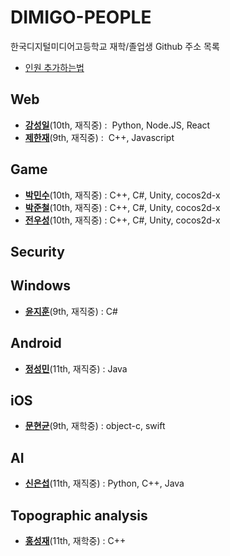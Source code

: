 DIMIGO-PEOPLE
====

한국디지털미디어고등학교 재학/졸업생 Github 주소 목록 <br>
* [인원 추가하는법](how_to_add.md)

Web
----
* __[강성일](https://github.com/Luavis)__(10th, 재직중) :  Python, Node.JS, React
* __[제한재](https://github.com/bighilljae)__(9th, 재직중) :  C++, Javascript

Game
----
* __[박민수](https://github.com/Rinirihiriro)__(10th, 재직중) :  C++, C#, Unity, cocos2d-x
* __[박준철](https://github.com/pjc0247)__(10th, 재직중) :  C++, C#, Unity, cocos2d-x
* __[전우성](https://github.com/synchrok)__(10th, 재직중) :  C++, C#, Unity, cocos2d-x

Security
----

Windows
----
* __[윤지훈](https://github.com/shimika)__(9th, 재직중) : C#

Android
----
* __[정성민](https://github.com/JSpiner)__(11th, 재직중) : Java

iOS 
----
* __[문현균](https://github.com/hyeongyun0916)__(9th, 재학중) : object-c, swift

AI
----
* __[신은섭](https://github.com/kairos03)__(11th, 재직중) : Python, C++, Java

Topographic analysis
----
* __[홍성재](https://github.com/gtw04)__(11th, 재학중) : C++
